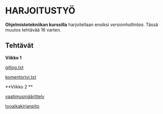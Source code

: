 # HARJOITUSTYÖ

**Ohjelmistotekniikan kurssilla** harjoitellaan ensiksi *versionhallintaa*. Tässä muutos tehtävää 16 varten.

## Tehtävät

**Viikko 1**

[gitlog.txt](https://github.com/susannakinnunen/ot-harjoitus/blob/master/laskarit/viikko1/gitlog.txt)

[komentorivi.txt](https://github.com/susannakinnunen/ot-harjoitus/blob/master/laskarit/viikko1/komentorivi.txt)

**Viikko 2 **

[vaatimusmäärittely](https://github.com/susannakinnunen/ot-harjoitus/blob/master/dokumentaatio/vaatimusmaarittely.md)

[tyoaikakirjanpito](https://github.com/susannakinnunen/ot-harjoitus/blob/master/dokumentaatio/tyoaikakirjanpito.md)
